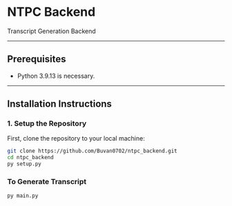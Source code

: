 # NTPC Backend

Transcript Generation Backend

---

## Prerequisites

- Python 3.9.13 is necessary.

---

## Installation Instructions

### 1. Setup the Repository
First, clone the repository to your local machine:

```bash
git clone https://github.com/Buvan0702/ntpc_backend.git
cd ntpc_backend
py setup.py
```
### To Generate Transcript
```bash
py main.py
```
